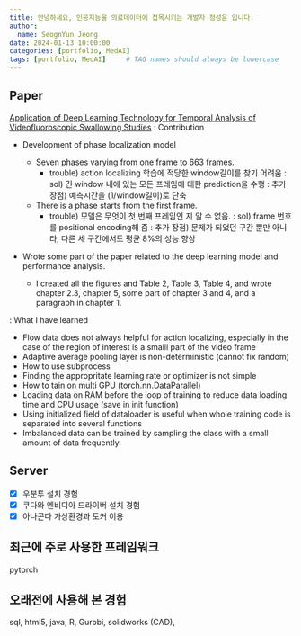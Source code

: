 ```yaml
---
title: 안녕하세요, 인공지능을 의료데이터에 접목시키는 개발자 정성윤 입니다.
author:
  name: SeognYun Jeong
date: 2024-01-13 10:00:00
categories: [portfolio, MedAI]
tags: [portfolio, MedAI]     # TAG names should always be lowercase
---
```


## Paper
[Application of Deep Learning Technology for Temporal Analysis of Videofluoroscopic Swallowing Studies](https://doi.org/10.1038/s41598-023-44802-3)
: Contribution
  - Development of phase localization model
    + Seven phases varying from one frame to 663 frames.
      * trouble) action localizing 학습에 적당한 window길이를 찾기 어려움
      : sol) 긴 window 내에 있는 모든 프레임에 대한 prediction을 수행
      : 추가 장점) 예측시간을 (1/window길이)로 단축
    + There is a phase starts from the first frame.
      * trouble) 모델은 무엇이 첫 번째 프레임인 지 알 수 없음. 
      : sol) frame 번호를 positional encoding해 줌
      : 추가 장점) 문제가 되었던 구간 뿐만 아니라, 다른 세 구간에서도 평균 8%의 성능 향상
  - Wrote some part of the paper related to the deep learning model and performance analysis.
    + I created all the figures and Table 2, Table 3, Table 4, and wrote chapter 2.3, chapter 5, some part of chapter 3 and 4, and a paragraph in chapter 1.

    <!-- + tukey test   [ref](http://vassarstats.net/)
      * whether the model's outperformance was statistically significant
      : The performance of the proposed model for four phases were statistically better than that of the existing models. 
    + t-test 
      * whether there were the models's performance based on gender, age, and Penetration-Aspiration Score (PAS). -->
      
: What I have learned
  - Flow data does not always helpful for action localizing, especially in the case of the region of interest is a smalll part of the video frame
  - Adaptive average pooling layer is non-deterministic (cannot fix random)
  - How to use subprocess
  - Finding the appropritate learning rate or optimizer is not simple
  - How to tain on multi GPU (torch.nn.DataParallel)
  - Loading data on RAM before the loop of training to reduce data loading time and CPU usage (save in init function)
  - Using initialized field of dataloader is useful when whole training code is separated into several functions
  - Imbalanced data can be trained by sampling the class with a small amount of data frequently.

## Server
- [x] 우분투 설치 경험
- [x] 쿠다와 엔비디아 드라이버 설치 경험
- [x] 아나콘다 가상환경과 도커 이용

## 최근에 주로 사용한 프레임워크
pytorch

## 오래전에 사용해 본 경험
sql, html5, java, R, Gurobi, solidworks (CAD), 